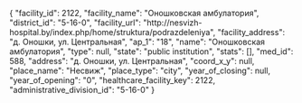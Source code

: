 {
    "facility_id": 2122,
    "facility_name": "Оношковская амбулатория",
    "district_id": "5-16-0",
    "facility_url": "http:\/\/nesvizh-hospital.by\/index.php\/home\/struktura\/podrazdeleniya",
    "facility_address": "д. Оношки, ул. Центральная",
    "ap_1": "18",
    "name": "Оношковская амбулатория",
    "type": null,
    "state": "public institution",
    "stats": [],
    "med_id": 588,
    "address": "д. Оношки, ул. Центральная",
    "coord_x_y": null,
    "place_name": "Несвиж",
    "place_type": "city",
    "year_of_closing": null,
    "year_of_opening": "0",
    "healthcare_facility_key": 2122,
    "administrative_division_id": "5-16-0"
}
